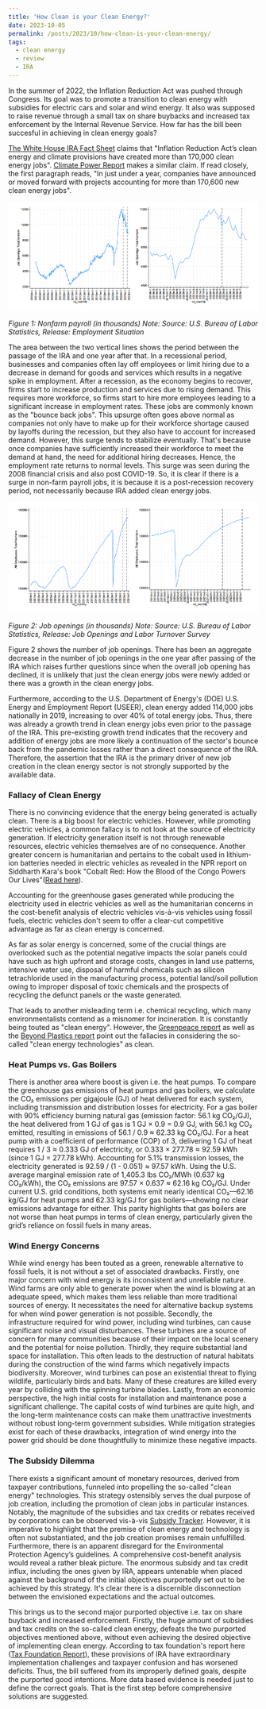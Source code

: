 ```yaml
---
title: 'How Clean is your Clean Energy?'
date: 2023-10-05
permalink: /posts/2023/10/how-clean-is-your-clean-energy/
tags:
  - clean energy
  - review
  - IRA
---
```


In the summer of 2022, the Inflation Reduction Act was pushed through Congress. Its goal was to promote a transition to clean energy with subsidies for electric cars and solar and wind energy. It also was supposed to raise revenue through a small tax on share buybacks and increased tax enforcement by the Internal Revenue Service. How far has the bill been succesful in achieving in clean energy goals? 

[The White House IRA Fact Sheet](https://www.whitehouse.gov/briefing-room/statements-releases/2023/08/16/fact-sheet-one-year-in-president-bidens-inflation-reduction-act-is-driving-historic-climate-action-and-investing-in-america-to-create-good-paying-jobs-and-reduce-costs/) claims that "Inflation Reduction Act’s clean energy and climate provisions have created more than 170,000 clean energy jobs". [Climate Power Report](https://climatepower.us/wp-content/uploads/sites/23/2023/07/Clean-Energy-Boom-Anniversary-Report-1.pdf) makes a similar claim. If read closely, the first paragraph reads, "In just under a year, companies have announced or moved forward with projects accounting for more than 170,600 new clean energy jobs".  
   

![Nonfarm payroll](/images/fig1.png)


*Figure 1: Nonfarm payroll (in thousands)*
*Note: Source: U.S. Bureau of Labor Statistics, Release: Employment Situation*

The area between the two vertical lines shows the period between the passage of the IRA and one year after that. In a recessional period, businesses and companies often lay off employees or limit hiring due to a decrease in demand for goods and services which results in a negative spike in employment. After a recession, as the economy begins to recover, firms start to increase production and services due to rising demand. This requires more workforce, so firms start to hire more employees leading to a significant increase in employment rates. These jobs are commonly known as the "bounce back jobs". This upsurge often goes above normal as companies not only have to make up for their workforce shortage caused by layoffs during the recession, but they also have to account for increased demand. However, this surge tends to stabilize eventually. That's because once companies have sufficiently increased their workforce to meet the demand at hand, the need for additional hiring decreases. Hence, the employment rate returns to normal levels. This surge was seen during the 2008 financial crisis and also post COVID-19. So, it is clear if there is a surge in non-farm payroll jobs, it is because it is a post-recession recovery period, not necessarily because IRA added clean energy jobs.


![Job openings](/images/fig2.png)


*Figure 2: Job openings (in thousands)*
*Note: Source: U.S. Bureau of Labor Statistics, Release: Job Openings and Labor Turnover Survey*

Figure 2 shows the number of job openings. There has been an aggregate decrease in the number of job openings in the one year after passing of the IRA which raises further questions since when the overall job opening has declined, it is unlikely that just the clean energy jobs were newly added or there was a growth in the clean energy jobs.

Furthermore, according to the U.S. Department of Energy's (DOE) U.S. Energy and Employment Report (USEER), clean energy added 114,000 jobs nationally in 2019, increasing to over 40% of total energy jobs. Thus, there was already a growth trend in clean energy jobs even prior to the passage of the IRA. This pre-existing growth trend indicates that the recovery and addition of energy jobs are more likely a continuation of the sector's bounce back from the pandemic losses rather than a direct consequence of the IRA. Therefore, the assertion that the IRA is the primary driver of new job creation in the clean energy sector is not strongly supported by the available data.

### Fallacy of Clean Energy

There is no convincing evidence that the energy being generated is actually clean. There is a big boost for electric vehicles. However, while promoting electric vehicles, a common fallacy is to not look at the source of electricity generation. If electricity generation itself is not through renewable resources, electric vehicles themselves are of no consequence. Another greater concern is humanitarian and pertains to the cobalt used in lithium-ion batteries needed in electric vehicles as revealed in the NPR report on Siddharth Kara's book "Cobalt Red: How the Blood of the Congo Powers Our Lives"([Read here](https://www.npr.org/sections/goatsandsoda/2023/02/01/1152893248/red-cobalt-congo-drc-mining-siddharth-kara)).

Accounting for the greenhouse gases generated while producing the electricity used in electric vehicles as well as the humanitarian concerns in the cost-benefit analysis of electric vehicles vis-à-vis vehicles using fossil fuels, electric vehicles don't seem to offer a clear-cut competitive advantage as far as clean energy is concerned.

As far as solar energy is concerned, some of the crucial things are overlooked such as the potential negative impacts the solar panels could have such as high upfront and storage costs, changes in land use patterns, intensive water use, disposal of harmful chemicals such as silicon tetrachloride used in the manufacturing process, potential land/soil pollution owing to improper disposal of toxic chemicals and the prospects of recycling the defunct panels or the waste generated.

That leads to another misleading term i.e. chemical recycling, which many environmentalists contend as a misnomer for incineration. It is constantly being touted as "clean energy". However, the [Greenpeace report](https://www.greenpeace.org/usa/news/new-greenpeace-report-plastic-recycling-is-a-dead-end-street-year-after-year-plastic-recycling-declines-even-as-plastic-waste-increases/) as well as the [Beyond Plastics report](https://www.beyondplastics.org/publications/chemical-recycling) point out the fallacies in considering the so-called "clean energy technologies" as clean.

### Heat Pumps vs. Gas Boilers

There is another area where boost is given i.e. the heat pumps. To compare the greenhouse gas emissions of heat pumps and gas boilers, we calculate the CO₂ emissions per gigajoule (GJ) of heat delivered for each system, including transmission and distribution losses for electricity. For a gas boiler with 90% efficiency burning natural gas (emission factor: 56.1 kg CO₂/GJ), the heat delivered from 1 GJ of gas is 1 GJ × 0.9 = 0.9 GJ, with 56.1 kg CO₂ emitted, resulting in emissions of 56.1 / 0.9 ≈ 62.33 kg CO₂/GJ. For a heat pump with a coefficient of performance (COP) of 3, delivering 1 GJ of heat requires 1 / 3 ≈ 0.333 GJ of electricity, or 0.333 × 277.78 ≈ 92.59 kWh (since 1 GJ = 277.78 kWh). Accounting for 5.1% transmission losses, the electricity generated is 92.59 / (1 - 0.051) ≈ 97.57 kWh. Using the U.S. average marginal emission rate of 1,405.3 lbs CO₂/MWh (0.637 kg CO₂/kWh), the CO₂ emissions are 97.57 × 0.637 ≈ 62.16 kg CO₂/GJ. Under current U.S. grid conditions, both systems emit nearly identical CO₂—62.16 kg/GJ for heat pumps and 62.33 kg/GJ for gas boilers—showing no clear emissions advantage for either. This parity highlights that gas boilers are not worse than heat pumps in terms of clean energy, particularly given the grid’s reliance on fossil fuels in many areas.

### Wind Energy Concerns

While wind energy has been touted as a green, renewable alternative to fossil fuels, it is not without a set of associated drawbacks. Firstly, one major concern with wind energy is its inconsistent and unreliable nature. Wind farms are only able to generate power when the wind is blowing at an adequate speed, which makes them less reliable than more traditional sources of energy. It necessitates the need for alternative backup systems for when wind power generation is not possible. Secondly, the infrastructure required for wind power, including wind turbines, can cause significant noise and visual disturbances. These turbines are a source of concern for many communities because of their impact on the local scenery and the potential for noise pollution. Thirdly, they require substantial land space for installation. This often leads to the destruction of natural habitats during the construction of the wind farms which negatively impacts biodiversity. Moreover, wind turbines can pose an existential threat to flying wildlife, particularly birds and bats. Many of these creatures are killed every year by colliding with the spinning turbine blades. Lastly, from an economic perspective, the high initial costs for installation and maintenance pose a significant challenge. The capital costs of wind turbines are quite high, and the long-term maintenance costs can make them unattractive investments without robust long-term government subsidies. While mitigation strategies exist for each of these drawbacks, integration of wind energy into the power grid should be done thoughtfully to minimize these negative impacts.

### The Subsidy Dilemma

There exists a significant amount of monetary resources, derived from taxpayer contributions, funneled into propelling the so-called "clean energy" technologies. This strategy ostensibly serves the dual purpose of job creation, including the promotion of clean jobs in particular instances. Notably, the magnitude of the subsidies and tax credits or rebates received by corporations can be observed vis-à-vis [Subsidy Tracker](https://subsidytracker.goodjobsfirst.org). However, it is imperative to highlight that the premise of clean energy and technology is often not substantiated, and the job creation promises remain unfulfilled. Furthermore, there is an apparent disregard for the Environmental Protection Agency’s guidelines. A comprehensive cost-benefit analysis would reveal a rather bleak picture. The enormous subsidy and tax credit influx, including the ones given by IRA, appears untenable when placed against the background of the initial objectives purportedly set out to be achieved by this strategy. It's clear there is a discernible disconnection between the envisioned expectations and the actual outcomes.

This brings us to the second major purported objective i.e. tax on share buyback and increased enforcement. Firstly, the huge amount of subsidies and tax credits on the so-called clean energy, defeats the two purported objectives mentioned above, without even achieving the desired objective of implementing clean energy. According to tax foundation's report here ([Tax Foundation Report](https://taxfoundation.org/research/all/federal/inflation-reduction-act-taxes/)), these provisions of IRA have extraordinary implementation challenges and taxpayer confusion and has worsened deficits. Thus, the bill suffered from its improperly defined goals, despite the purported good intentions. More data based evidence is needed just to define the correct goals. That is the first step before comprehensive solutions are suggested.
